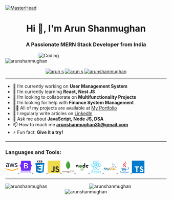 [![MasterHead](https://user-images.githubusercontent.com/90236635/232446433-d5540fa2-fe28-4bb8-b929-cdb51fe61336.gif)](https://arunshanmughan.github.io/portfolionew/)

<h1 align="center">Hi 👋, I'm Arun Shanmughan</h1>
<h3 align="center">A Passionate MERN Stack Developer from India</h3>

<img align="right" alt="Coding" width="400" src="https://imgs.search.brave.com/11DWmFu-wB27zXlC92RMaKEh4KfeVHnsvgzvxuQRMz8/rs:fit:860:0:0:0/g:ce/aHR0cHM6Ly9naWZk/Yi5jb20vaW1hZ2Vz/L2hpZ2gvYW5pbWF0/ZWQtbWFuLWNvbXB1/dGVyLWNvZGluZy1u/YWU2bWVjMzc4bHNn/MWkzLmdpZg.gif" />

<p align="left"> <img src="https://komarev.com/ghpvc/?username=arunshanmughan&label=Profile%20views&color=brightgreen&style=flat-square" alt="arunshanmughan" /> </p>

<p align="center">
<a href="https://www.linkedin.com/in/arun-shanmughan/" target="blank"><img align="center" src="https://img.shields.io/badge/LinkedIn-0A66C2?style=for-the-badge&logo=linkedin&logoColor=white" alt="arun s" /></a>
<a href="https://stackoverflow.com/users/arun-s" target="blank"><img align="center" src="https://img.shields.io/badge/StackOverflow-FE7A16?style=for-the-badge&logo=stackoverflow&logoColor=white" alt="arun s" /></a>
<a href="https://leetcode.com/u/Arunshanmughan/" target="blank"><img align="center" src="https://img.shields.io/badge/LeetCode-FFA116?style=for-the-badge&logo=leetcode&logoColor=white" alt="arunshanmughan" /></a>
</p>

---

- 🔭 I’m currently working on **User Management System**
- 🌱 I’m currently learning **React, Nest JS**
- 👯 I’m looking to collaborate on **Multifunctionality Projects**
- 🤝 I’m looking for help with **Finance System Management**
- 👨‍💻 All of my projects are available at [My Portfolio](https://arunshanmughan.github.io/portfolionew/)
- 📝 I regularly write articles on [LinkedIn](https://www.linkedin.com/in/arun-s)
- 💬 Ask me about **JavaScript, Node JS, DSA**
- 📫 How to reach me **arunshanmughan35@gmail.com**
- ⚡ Fun fact: **Give it a try!**

---

<h3 align="left">Languages and Tools:</h3>
<p align="left">
<a href="https://aws.amazon.com" target="_blank" rel="noreferrer"> <img src="https://raw.githubusercontent.com/devicons/devicon/master/icons/amazonwebservices/amazonwebservices-original-wordmark.svg" alt="aws" width="40" height="40"/> </a>
<a href="https://getbootstrap.com" target="_blank" rel="noreferrer"> <img src="https://raw.githubusercontent.com/devicons/devicon/master/icons/bootstrap/bootstrap-plain-wordmark.svg" alt="bootstrap" width="40" height="40"/> </a>
<a href="https://www.w3schools.com/css/" target="_blank" rel="noreferrer"> <img src="https://raw.githubusercontent.com/devicons/devicon/master/icons/css3/css3-original-wordmark.svg" alt="css3" width="40" height="40"/> </a>
<a href="https://developer.mozilla.org/en-US/docs/Web/JavaScript" target="_blank" rel="noreferrer"> <img src="https://raw.githubusercontent.com/devicons/devicon/master/icons/javascript/javascript-original.svg" alt="javascript" width="40" height="40"/> </a>
<a href="https://www.mongodb.com/" target="_blank" rel="noreferrer"> <img src="https://raw.githubusercontent.com/devicons/devicon/master/icons/mongodb/mongodb-original-wordmark.svg" alt="mongodb" width="40" height="40"/> </a>
<a href="https://nodejs.org" target="_blank" rel="noreferrer"> <img src="https://raw.githubusercontent.com/devicons/devicon/master/icons/nodejs/nodejs-original-wordmark.svg" alt="nodejs" width="40" height="40"/> </a>
<a href="https://reactjs.org/" target="_blank" rel="noreferrer"> <img src="https://raw.githubusercontent.com/devicons/devicon/master/icons/react/react-original-wordmark.svg" alt="react" width="40" height="40"/> </a>
<a href="https://www.mysql.com/" target="_blank" rel="noreferrer"> <img src="https://raw.githubusercontent.com/devicons/devicon/master/icons/mysql/mysql-original-wordmark.svg" alt="mysql" width="40" height="40"/> </a>
<a href="https://www.java.com" target="_blank" rel="noreferrer"> <img src="https://raw.githubusercontent.com/devicons/devicon/master/icons/java/java-original.svg" alt="java" width="40" height="40"/> </a>
<a href="https://www.typescriptlang.org/" target="_blank" rel="noreferrer"> <img src="https://raw.githubusercontent.com/devicons/devicon/master/icons/typescript/typescript-original.svg" alt="typescript" width="40" height="40"/> </a>
</p>

---

<p><img align="left" width="48%" src="https://github-readme-stats.vercel.app/api/top-langs?username=arunshanmughan&show_icons=true&theme=dark&locale=en&layout=compact" alt="arunshanmughan" /></p>
<p><img align="right" width="48%" src="https://github-readme-stats.vercel.app/api?username=arunshanmughan&show_icons=true&theme=dark&locale=en" alt="arunshanmughan" /></p>

<p align="center"><img src="https://github-readme-streak-stats.herokuapp.com/?user=arunshanmughan&theme=dark" alt="arunshanmughan" /></p>

